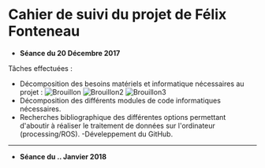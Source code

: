 # Cahier de suivi du projet de Félix Fonteneau


- **Séance du 20 Décembre 2017**

Tâches effectuées :
- Décomposition des besoins matériels et informatique nécessaires au projet : 
![Brouillon](/Images/Schéma_brouillon1.jpg)
![Brouillon2](/Images/Schéma_brouillon2.jpg)
![Brouillon3](/Images/Schéma_brouillon3.jpg)
- Décomposition des différents modules de code informatiques nécessaires.
- Recherches bibliographique des différentes options permettant d'aboutir à réaliser le traitement de données sur l'ordinateur (processing/ROS).
-Déveleppement du GitHub.
***

- **Séance du .. Janvier 2018**
